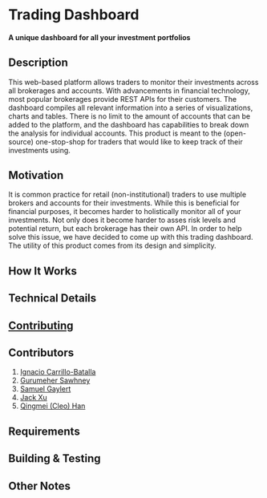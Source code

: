 # Trading Dashboard
#### A unique dashboard for all your investment portfolios

## Description
This web-based platform allows traders to monitor their investments across all brokerages and accounts. With advancements in financial technology, most popular brokerages provide REST APIs for their customers. The dashboard compiles all relevant information into a series of visualizations, charts and tables. There is no limit to the amount of accounts that can be added to the platform, and the dashboard has capabilities to break down the analysis for individual accounts. This product is meant to the (open-source) one-stop-shop for traders that would like to keep track of their investments using.


## Motivation
It is common practice for retail (non-institutional) traders to use multiple brokers and accounts for their investments. While this is beneficial for financial purposes, it becomes harder to holistically monitor all of your investments. Not only does it become harder to asses risk levels and potential return, but each brokerage has their own API. In order to help solve this issue, we have decided to come up with this trading dashboard. The utility of this product comes from its design and simplicity. 


## How It Works


## Technical Details


## [Contributing](CONTRIBUTING.md)

## Contributors
1. [Ignacio Carrillo-Batalla](https://github.com/itcarrillo)
2. [Gurumeher Sawhney](https://github.com/gurusawhney)
3. [Samuel Gaylert](https://github.com/sam-gaylert) 
4. [Jack Xu](https://github.com/jxupower)
5. [Qingmei (Cleo) Han](https://github.com/cleoqhan)

## Requirements


## Building & Testing


## Other Notes
